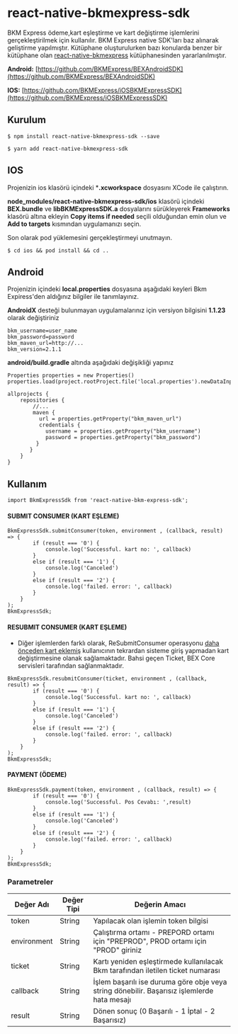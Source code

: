 # react-native-bkmexpress-sdk
BKM Express ödeme,kart eşleştirme ve kart değiştirme işlemlerini gerçekleştirilmek için kullanılır. BKM Express native SDK'ları baz alınarak geliştirme yapılmıştır. Kütüphane oluşturulurken bazı konularda benzer bir kütüphane olan [react-native-bkmexpress](https://github.com/kubilaytural/react-native-bkmexpress) kütüphanesinden yararlanılmıştır.

**Android:** [https://github.com/BKMExpress/BEXAndroidSDK](https://github.com/BKMExpress/BEXAndroidSDK)

**IOS:** [https://github.com/BKMExpress/iOSBKMExpressSDK](https://github.com/BKMExpress/iOSBKMExpressSDK)

## Kurulum

`$ npm install react-native-bkmexpress-sdk --save`

`$ yarn add react-native-bkmexpress-sdk`

## IOS

Projenizin ios klasörü içindeki ***.xcworkspace** dosyasını XCode ile çalıştırın.

**node_modules/react-native-bkmexpress-sdk/ios** klasörü içindeki **BEX.bundle** ve **libBKMExpressSDK.a** dosyalarını sürükleyerek **Frameworks** klasörü altına ekleyin **Copy items if needed** seçili olduğundan emin olun ve **Add to targets** kısmından uygulamanızı seçin.

Son olarak pod yüklemesini gerçekleştirmeyi unutmayın.

```
$ cd ios && pod install && cd ..
```

## Android

Projenizin içindeki **local.properties** dosyasına aşağıdaki keyleri Bkm Expiress'den aldığınız bilgiler ile tanımlayınız.

**AndroidX** desteği bulunmayan uygulamalarınız için versiyon bilgisini **1.1.23** olarak değiştiriniz

```
bkm_username=user_name
bkm_password=password
bkm_maven_url=http://...
bkm_version=2.1.1
```

**android/build.gradle** altında aşağıdaki değişikliği yapınız

```
Properties properties = new Properties()
properties.load(project.rootProject.file('local.properties').newDataInputStream())

allprojects {
    repositories {
        //...        
        maven {
          url = properties.getProperty("bkm_maven_url")
          credentials {
            username = properties.getProperty("bkm_username")
            password = properties.getProperty("bkm_password")
         }
       }
    }
}
```

## Kullanım
```import BkmExpressSdk from 'react-native-bkm-express-sdk';```


#### SUBMIT CONSUMER (KART EŞLEME)
```
BkmExpressSdk.submitConsumer(token, environment , (callback, result) => {
        if (result === '0') {
            console.log('Successful. kart no: ', callback)
        }
        else if (result === '1') {
            console.log('Canceled')
        }
        else if (result === '2') {
            console.log('failed. error: ', callback)
        } 
    }
);
BkmExpressSdk;
```

####  RESUBMIT CONSUMER (KART EŞLEME)
* Diğer işlemlerden farklı olarak, ReSubmitConsumer operasyonu <u>daha önceden kart eklemiş</u> kullanıcının tekrardan sisteme giriş yapmadan kart değiştirmesine olanak sağlamaktadır. Bahsi geçen Ticket, BEX Core servisleri tarafından sağlanmaktadır.

```
BkmExpressSdk.resubmitConsumer(ticket, environment , (callback, result) => {
        if (result === '0') {
            console.log('Successful. kart no: ', callback)
        }
        else if (result === '1') {
            console.log('Canceled')
        }
        else if (result === '2') {
            console.log('failed. error: ', callback)
        } 
    }
);
BkmExpressSdk;
```
####  PAYMENT (ÖDEME)
```
BkmExpressSdk.payment(token, environment , (callback, result) => {
        if (result === '0') {
            console.log('Successful. Pos Cevabı: ',result)
        }
        else if (result === '1') {
            console.log('Canceled')
        }
        else if (result === '2') {
            console.log('failed. error: ', callback)
        } 
    }
);
BkmExpressSdk;
```

### Parametreler

| Değer Adı | Değer Tipi | Değerin Amacı |
| ------------- | ------------- | ------------- |
| token  | String  | Yapılacak olan işlemin token bilgisi |
| environment | String | Çalıştırma ortamı - PREPORD ortamı için "PREPROD", PROD ortamı için "PROD" giriniz |
| ticket  | String  | Kartı yeniden eşleştirmede kullanılacak Bkm tarafından iletilen ticket numarası |
| callback | String | İşlem başarılı ise duruma göre obje veya string dönebilir. Başarısız işlemlerde hata mesajı |
| result | String | Dönen sonuç (0 Başarılı - 1 İptal - 2 Başarısız) |
